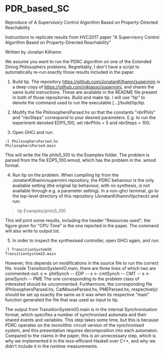 # PDR_based_SC
Reproduce of A Supervisory Control Algorithm Based on Property-Directed Reachability

Instructions to replicate results from HVC2017 paper "A Supervisory Control Algorithm Based on Property-Directed Reachability"

Written by Jonatan Kilhamn


We assume you want to run the PDRC algorithm on one of the Extended Dining Philosophers problems. Regrettably, I don't have a script to automatically re-run exactly those results included in the paper.

1. Build tip. The repository https://github.com/JonatanKilhamn/supermini is a deep copy of https://github.com/niklasso/supermini, and shares the same build instructions. These are available in the README file present in both of those repositories. Build and make tip. I will use "tip" to denote the command used to run the executable [...]/build/tip/tip.

2. Modify the file PhilosophersParsed.hs so that the constants "nbrPhils" and "nbrSteps" correspond to your desired parameters. E.g. to run the experiment denoted EDP5_100, set nbrPhils = 5 and nbrSteps = 100.

3. Open GHCi and run:

```
:l PhilosophersParsed.hs
PhilosophersParsed.main
```

This will write the file phils5_100 to the Examples folder. The problem is parsed from the file EDP5_100.wmod, which has the problem in the .wmod format.

4. Run tip on the problem. When compiling tip from the JonatanKilhamn/supermini repository, the PDRC behaviour is the only available setting (the original tip behaviour, with no synthesis, is not available through e.g. a parameter setting). In a non-ghci terminal, go to the top-level directory of this repository (JonatanKilhamn/tipcheck) and run:

>  tip Examples/phils5_100

This will print some results, including the header "Resources used"; the figure given for "CPU Time" is the one reported in the paper. The command will also write to output.txt.

5. In order to inspect the synthesised controller, open GHCi again, and run:

```
:l TransitionSystemIO
TransitionSystemIO.main
```

However, this depends on modifications in the source file to run the correct file. Inside TransitionSystemIO.main, there are three lines of which two are commented-out:
  s <- philSynch -- EDP
  -- s <- cmtSynch -- CMT
  -- s <- pmeSynch -- PME
The one corresponding to the problem class of interested should be uncommented. Furthermore, the corresponding file (PhilosophersParsed.hs, CatMouseParsed.hs, PMEParsed.hs, respectively) should be set up exactly the same as it was when its respective "main" function generated the file that was used as input to tip.

The output from TransitionSystemIO.main is in the internal Synchronisation format, which specifies a number of synchronised automata and their shared events and variables. This step takes some time, but this is because PDRC operates on the monolithic circuit version of the synchronised system, and this presentation requires decomposition into each automaton. Compared to the claims in the paper, this is an unnecessary step, which is why we implemented it in the less-efficient Haskell over C++, and why we didn't include it in the runtime measurements.
